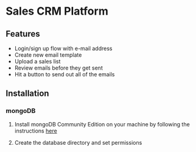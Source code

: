 # Sales CRM Platform

## Features

- Login/sign up flow with e-mail address
- Create new email template
- Upload a sales list
- Review emails before they get sent
- Hit a button to send out all of the emails

## Installation

### mongoDB

1. Install mongoDB Community Edition on your machine by following the instructions [here](https://docs.mongodb.com/manual/installation/)

2. Create the database directory and set permissions
